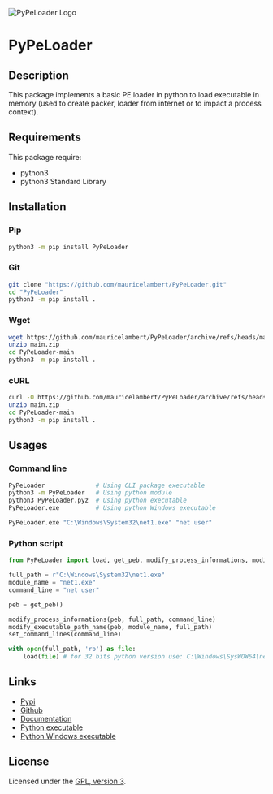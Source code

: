![PyPeLoader Logo](https://mauricelambert.github.io/info/python/security/PyPeLoader_small.png "PyPeLoader logo")

# PyPeLoader

## Description

This package implements a basic PE loader in python to load executable in memory (used to create packer, loader from internet or to impact a process context).

## Requirements

This package require:

 - python3
 - python3 Standard Library

## Installation

### Pip

```bash
python3 -m pip install PyPeLoader
```

### Git

```bash
git clone "https://github.com/mauricelambert/PyPeLoader.git"
cd "PyPeLoader"
python3 -m pip install .
```

### Wget

```bash
wget https://github.com/mauricelambert/PyPeLoader/archive/refs/heads/main.zip
unzip main.zip
cd PyPeLoader-main
python3 -m pip install .
```

### cURL

```bash
curl -O https://github.com/mauricelambert/PyPeLoader/archive/refs/heads/main.zip
unzip main.zip
cd PyPeLoader-main
python3 -m pip install .
```

## Usages

### Command line

```bash
PyPeLoader              # Using CLI package executable
python3 -m PyPeLoader   # Using python module
python3 PyPeLoader.pyz  # Using python executable
PyPeLoader.exe          # Using python Windows executable

PyPeLoader.exe "C:\Windows\System32\net1.exe" "net user"
```

### Python script

```python
from PyPeLoader import load, get_peb, modify_process_informations, modify_executable_path_name, set_command_lines

full_path = r"C:\Windows\System32\net1.exe"
module_name = "net1.exe"
command_line = "net user"

peb = get_peb()

modify_process_informations(peb, full_path, command_line)
modify_executable_path_name(peb, module_name, full_path)
set_command_lines(command_line)

with open(full_path, 'rb') as file:
    load(file) # for 32 bits python version use: C:\Windows\SysWOW64\net1.exe
```

## Links

 - [Pypi](https://pypi.org/project/PyPeLoader)
 - [Github](https://github.com/mauricelambert/PyPeLoader)
 - [Documentation](https://mauricelambert.github.io/info/python/security/PyPeLoader.html)
 - [Python executable](https://mauricelambert.github.io/info/python/security/PyPeLoader.pyz)
 - [Python Windows executable](https://mauricelambert.github.io/info/python/security/PyPeLoader.exe)

## License

Licensed under the [GPL, version 3](https://www.gnu.org/licenses/).
